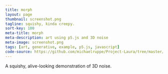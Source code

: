 ```yaml
---
title: morph
layout: page
thumbnail: screenshot.png
tagline: squishy, kinda creepy.
sort-key: 100
meta-title: morph
meta-description: art using p5.js and 3D noise
meta-image: screenshot.png
tags: [art, generative, example, p5.js, javascript]
code-source: https://github.com/michaelruppe/Project-Laura/tree/master/morph/03
---
```


<div id="sketch-holder"></div>

A squishy, alive-looking demonstration of 3D noise.

<script src="https://cdnjs.cloudflare.com/ajax/libs/p5.js/0.6.1/p5.min.js"></script>
<script src="https://michaelruppe.github.io/Project-Laura/morph/03/sketch.js">
